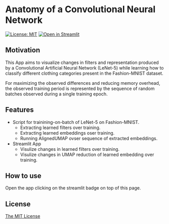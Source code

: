 
# Anatomy of a Convolutional Neural Network

[![License: MIT](https://img.shields.io/badge/License-MIT-yellow.svg)](https://opensource.org/licenses/MIT) [![Open in Streamlit](https://static.streamlit.io/badges/streamlit_badge_black_white.svg)](https://share.streamlit.io/vb690/cnn_representation_visualizer/main/visualizer_app.py)

## Motivation

This App aims to visualize changes in filters and representation produced by a Convolutional Artificial Neural Network (LeNet-5) while learning how to classify different clothing categories present in the Fashion-MNIST dataset.  
  
For maximizing the observed differences and reducing memory overhead, the observed training period is represented by the sequence of random batches observed during a single training epoch.

## Features

* Script for trainining-on-batch of LeNet-5 on Fashion-MNIST.
  * Extracting learned filters over training.
  * Extracting learned embeddings oser training.
  * Running AlignedUMAP ovser sequence of extracted embeddings.
* Streamlit App
  * Visulize changes in learned filters over training.
  * Visulize changes in UMAP reduction of learned embedding over training.

## How to use  

Open the app clicking on the streamlit badge on top of this page.

## License

[The MIT License](https://github.com/vb690/bazaar/blob/master/LICENSE)
